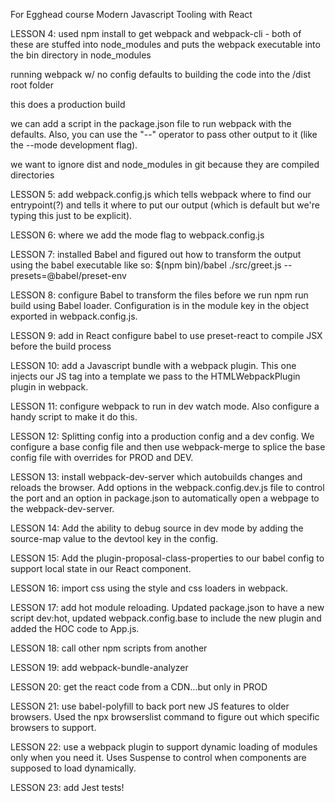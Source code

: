For Egghead course Modern Javascript Tooling with React

LESSON 4:
used npm install to get webpack and webpack-cli - both of these are stuffed into node_modules and puts the webpack executable into the bin directory in node_modules

running webpack w/ no config defaults to building the code into the /dist root folder

this does a production build

we can add a script in the package.json file to run webpack with the defaults. Also, you can use the "--" operator to pass other output to it (like the --mode development flag).

we want to ignore dist and node_modules in git because they are compiled directories

LESSON 5:
add webpack.config.js which tells webpack where to find our entrypoint(?) and tells it where to put our output (which is default but we're typing this just to be explicit).

LESSON 6:
where we add the mode flag to webpack.config.js

LESSON 7:
installed Babel and figured out how to transform the output using the babel executable like so:
$(npm bin)/babel ./src/greet.js --presets=@babel/preset-env

LESSON 8: 
configure Babel to transform the files before we run npm run build using Babel loader. Configuration is in the module key in the object exported in webpack.config.js.

LESSON 9:
add in React
configure babel to use preset-react to compile JSX before the build process

LESSON 10: 
add a Javascript bundle with a webpack plugin. This one injects our JS tag into a template we pass to the HTMLWebpackPlugin plugin in webpack.

LESSON 11: 
configure webpack to run in dev watch mode. Also configure a handy script to make it do this.

LESSON 12:
Splitting config into a production config and a dev config. We configure a base config file and then use webpack-merge to splice the base config file with overrides for PROD and DEV.

LESSON 13:
install webpack-dev-server which autobuilds changes and reloads the browser. Add options in the webpack.config.dev.js file to control the port and an option in package.json to automatically open a webpage to the webpack-dev-server.

LESSON 14:
Add the ability to debug source in dev mode by adding the source-map value to the devtool key in the config.

LESSON 15: 
Add the plugin-proposal-class-properties to our babel config to support local state in our React component.

LESSON 16:
import css using the style and css loaders in webpack.

LESSON 17:
add hot module reloading. Updated package.json to have a new script dev:hot, updated webpack.config.base to include the new plugin and added the HOC code to App.js.

LESSON 18: 
call other npm scripts from another

LESSON 19:
add webpack-bundle-analyzer

LESSON 20:
get the react code from a CDN...but only in PROD

LESSON 21:
use babel-polyfill to back port new JS features to older browsers. Used the npx browserslist command to figure out which specific browsers to support.

LESSON 22: 
use a webpack plugin to support dynamic loading of modules only when you need it. Uses Suspense to control when components are supposed to load dynamically.

LESSON 23: 
add Jest tests!